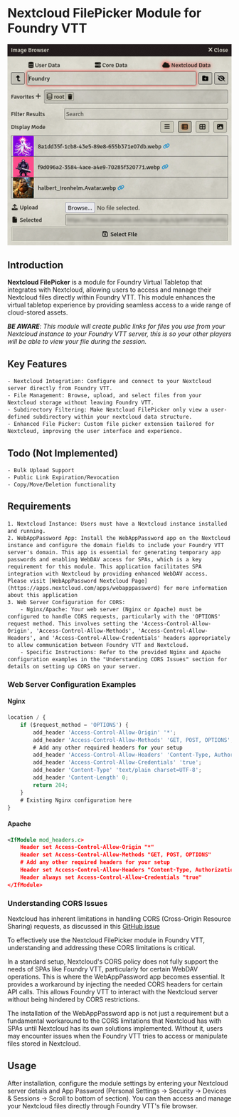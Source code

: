 # Nextcloud FilePicker Module for Foundry VTT
![Screenshot](https://github.com/Daxiongmao87/nextcloud-filepicker/blob/main/images/nextcloud-filepicker-screenshot.png)
## Introduction

**Nextcloud FilePicker** is a module for Foundry Virtual Tabletop that integrates with Nextcloud, allowing users to access and manage their Nextcloud files directly within Foundry VTT. This module enhances the virtual tabletop experience by providing seamless access to a wide range of cloud-stored assets.

***BE AWARE**: This module will create public links for files you use from your Nextcloud instance to your Foundry VTT server, this is so your other players will be able to view your file during the session.*

## Key Features

    - Nextcloud Integration: Configure and connect to your Nextcloud server directly from Foundry VTT.
    - File Management: Browse, upload, and select files from your Nextcloud storage without leaving Foundry VTT.
    - Subdirectory Filtering: Make Nextcloud FilePicker only view a user-defined subdirectory within your nextcloud data structure.
    - Enhanced File Picker: Custom file picker extension tailored for Nextcloud, improving the user interface and experience.

## Todo (Not Implemented)

    - Bulk Upload Support
    - Public Link Expiration/Revocation
    - Copy/Move/Deletion functionality

## Requirements

    1. Nextcloud Instance: Users must have a Nextcloud instance installed and running.
    2. WebAppPassword App: Install the WebAppPassword app on the Nextcloud instance and configure the domain fields to include your Foundry VTT server's domain. This app is essential for generating temporary app passwords and enabling WebDAV access for SPAs, which is a key requirement for this module. This application facilitates SPA integration with Nextcloud by providing enhanced WebDAV access.  Please visit [WebAppPassword Nextcloud Page](https://apps.nextcloud.com/apps/webapppassword) for more information about this application
    3. Web Server Configuration for CORS:
        - Nginx/Apache: Your web server (Nginx or Apache) must be configured to handle CORS requests, particularly with the 'OPTIONS' request method. This involves setting the 'Access-Control-Allow-Origin', 'Access-Control-Allow-Methods', 'Access-Control-Allow-Headers', and 'Access-Control-Allow-Credentials' headers appropriately to allow communication between Foundry VTT and Nextcloud.
        - Specific Instructions: Refer to the provided Nginx and Apache configuration examples in the "Understanding CORS Issues" section for details on setting up CORS on your server.

### Web Server Configuration Examples

#### Nginx
```javascript
location / {
    if ($request_method = 'OPTIONS') {
        add_header 'Access-Control-Allow-Origin' '*';
        add_header 'Access-Control-Allow-Methods' 'GET, POST, OPTIONS';
        # Add any other required headers for your setup
        add_header 'Access-Control-Allow-Headers' 'Content-Type, Authorization';
        add_header 'Access-Control-Allow-Credentials' 'true';
        add_header 'Content-Type' 'text/plain charset=UTF-8';
        add_header 'Content-Length' 0;
        return 204;
    }
    # Existing Nginx configuration here
}
```

#### Apache

```xml
<IfModule mod_headers.c>
    Header set Access-Control-Allow-Origin "*"
    Header set Access-Control-Allow-Methods "GET, POST, OPTIONS"
    # Add any other required headers for your setup
    Header set Access-Control-Allow-Headers "Content-Type, Authorization"
    Header always set Access-Control-Allow-Credentials "true"
</IfModule>
```

### Understanding CORS Issues

Nextcloud has inherent limitations in handling CORS (Cross-Origin Resource Sharing) requests, as discussed in this [GitHub issue](https://github.com/nextcloud/server/pull/40537)

To effectively use the Nextcloud FilePicker module in Foundry VTT, understanding and addressing these CORS limitations is critical.

In a standard setup, Nextcloud's CORS policy does not fully support the needs of SPAs like Foundry VTT, particularly for certain WebDAV operations. This is where the WebAppPassword app becomes essential. It provides a workaround by injecting the needed CORS headers for certain API calls. This allows Foundry VTT to interact with the Nextcloud server without being hindered by CORS restrictions.

The installation of the WebAppPassword app is not just a requirement but a fundamental workaround to the CORS limitations that Nextcloud has with SPAs until Nextcloud has its own solutions implemented. Without it, users may encounter issues when the Foundry VTT tries to access or manipulate files stored in Nextcloud.

## Usage

After installation, configure the module settings by entering your Nextcloud server details and App Password (Personal Settings -> Security -> Devices & Sessions -> Scroll to bottom of section). You can then access and manage your Nextcloud files directly through Foundry VTT's file browser.
